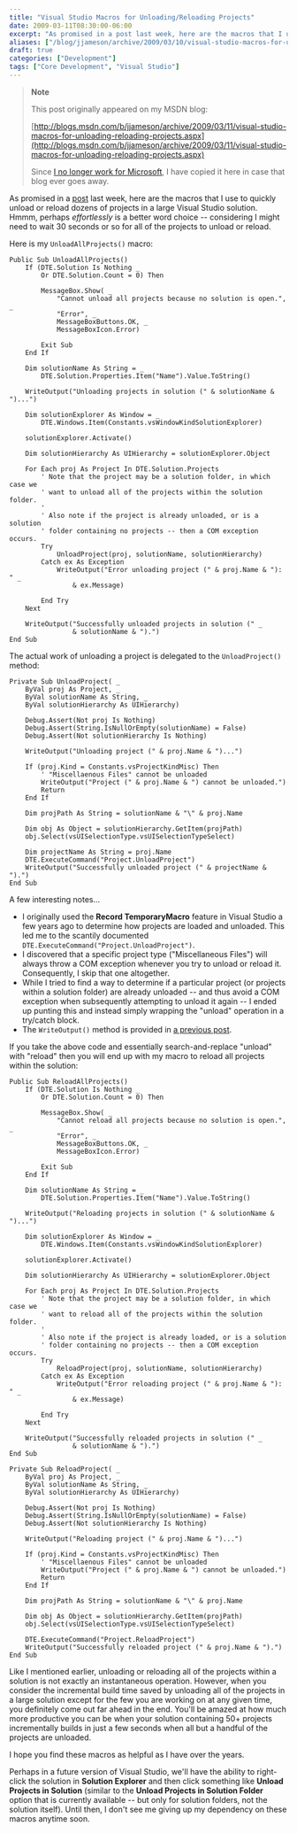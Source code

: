 ```yaml
---
title: "Visual Studio Macros for Unloading/Reloading Projects"
date: 2009-03-11T08:30:00-06:00
excerpt: "As promised in a post last week, here are the macros that I use to quickly unload or reload dozens of projects in a large Visual Studio solution. Hmmm, perhaps effortlessly is a better word choice -- considering I might need to wait 30 seconds or so for..."
aliases: ["/blog/jjameson/archive/2009/03/10/visual-studio-macros-for-unloading-reloading-projects.aspx", "/blog/jjameson/archive/2009/03/11/visual-studio-macros-for-unloading-reloading-projects.aspx"]
draft: true
categories: ["Development"]
tags: ["Core Development", "Visual Studio"]
---
```


> **Note**
>
> This post originally appeared on my MSDN blog:
>
> [http://blogs.msdn.com/b/jjameson/archive/2009/03/11/visual-studio-macros-for-unloading-reloading-projects.aspx](http://blogs.msdn.com/b/jjameson/archive/2009/03/11/visual-studio-macros-for-unloading-reloading-projects.aspx)
>
> Since 		[I no longer work for Microsoft](/blog/jjameson/2011/09/02/last-day-with-microsoft), I have copied it here in case that blog  		ever goes away.

As promised in a [post](/blog/jjameson/2009/03/06/large-visual-studio-solutions-by-loading-unloading-projects) last week, here are the macros that I use to quickly unload or reload dozens  of projects in a large Visual Studio solution. Hmmm, perhaps *effortlessly*  is a better word choice -- considering I might need to wait 30 seconds or so for  all of the projects to unload or reload.

Here is my `UnloadAllProjects()` macro:

```
Public Sub UnloadAllProjects()
    If (DTE.Solution Is Nothing _
        Or DTE.Solution.Count = 0) Then

        MessageBox.Show( _
            "Cannot unload all projects because no solution is open.", _
            "Error", _
            MessageBoxButtons.OK, _
            MessageBoxIcon.Error)

        Exit Sub
    End If

    Dim solutionName As String = _
        DTE.Solution.Properties.Item("Name").Value.ToString()

    WriteOutput("Unloading projects in solution (" & solutionName & ")...")

    Dim solutionExplorer As Window = _
        DTE.Windows.Item(Constants.vsWindowKindSolutionExplorer)

    solutionExplorer.Activate()

    Dim solutionHierarchy As UIHierarchy = solutionExplorer.Object

    For Each proj As Project In DTE.Solution.Projects
        ' Note that the project may be a solution folder, in which case we
        ' want to unload all of the projects within the solution folder.
        '
        ' Also note if the project is already unloaded, or is a solution
        ' folder containing no projects -- then a COM exception occurs.
        Try
            UnloadProject(proj, solutionName, solutionHierarchy)
        Catch ex As Exception
            WriteOutput("Error unloading project (" & proj.Name & "): " _
                & ex.Message)

        End Try
    Next

    WriteOutput("Successfully unloaded projects in solution (" _
                & solutionName & ").")
End Sub
```

The actual work of unloading a project is delegated to the `UnloadProject()`  method:

```
Private Sub UnloadProject( _
    ByVal proj As Project, _
    ByVal solutionName As String, _
    ByVal solutionHierarchy As UIHierarchy)

    Debug.Assert(Not proj Is Nothing)
    Debug.Assert(String.IsNullOrEmpty(solutionName) = False)
    Debug.Assert(Not solutionHierarchy Is Nothing)

    WriteOutput("Unloading project (" & proj.Name & ")...")

    If (proj.Kind = Constants.vsProjectKindMisc) Then
        ' "Miscellaenous Files" cannot be unloaded
        WriteOutput("Project (" & proj.Name & ") cannot be unloaded.")
        Return
    End If

    Dim projPath As String = solutionName & "\" & proj.Name

    Dim obj As Object = solutionHierarchy.GetItem(projPath)
    obj.Select(vsUISelectionType.vsUISelectionTypeSelect)

    Dim projectName As String = proj.Name
    DTE.ExecuteCommand("Project.UnloadProject")
    WriteOutput("Successfully unloaded project (" & projectName & ").")
End Sub
```

A few interesting notes...

- I originally used the **Record TemporaryMacro** feature in
  Visual Studio a few years ago to determine how projects are loaded and unloaded.
  This led me to the scantily documented `DTE.ExecuteCommand("Project.UnloadProject")`.
- I discovered that a specific project type ("Miscellaneous Files") will always
  throw a COM exception whenever you try to unload or reload it. Consequently,
  I skip that one altogether.
- While I tried to find a way to determine if a particular project (or projects
  within a solution folder) are already unloaded -- and thus avoid a COM exception
  when subsequently attempting to unload it again -- I ended up punting this and
  instead simply wrapping the "unload" operation in a try/catch block.
- The `WriteOutput()` method is provided in
  [a previous post](/blog/jjameson/2009/03/11/tracing-and-logging-from-visual-studio-macros).

If you take the above code and essentially search-and-replace "unload" with "reload"  then you will end up with my macro to reload all projects within the solution:

```
Public Sub ReloadAllProjects()
    If (DTE.Solution Is Nothing _
        Or DTE.Solution.Count = 0) Then

        MessageBox.Show( _
            "Cannot reload all projects because no solution is open.", _
            "Error", _
            MessageBoxButtons.OK, _
            MessageBoxIcon.Error)

        Exit Sub
    End If

    Dim solutionName As String = _
        DTE.Solution.Properties.Item("Name").Value.ToString()

    WriteOutput("Reloading projects in solution (" & solutionName & ")...")

    Dim solutionExplorer As Window = _
        DTE.Windows.Item(Constants.vsWindowKindSolutionExplorer)

    solutionExplorer.Activate()

    Dim solutionHierarchy As UIHierarchy = solutionExplorer.Object

    For Each proj As Project In DTE.Solution.Projects
        ' Note that the project may be a solution folder, in which case we
        ' want to reload all of the projects within the solution folder.
        '
        ' Also note if the project is already loaded, or is a solution
        ' folder containing no projects -- then a COM exception occurs.
        Try
            ReloadProject(proj, solutionName, solutionHierarchy)
        Catch ex As Exception
            WriteOutput("Error reloading project (" & proj.Name & "): " _
                & ex.Message)

        End Try
    Next

    WriteOutput("Successfully reloaded projects in solution (" _
                & solutionName & ").")
End Sub

Private Sub ReloadProject( _
    ByVal proj As Project, _
    ByVal solutionName As String, _
    ByVal solutionHierarchy As UIHierarchy)

    Debug.Assert(Not proj Is Nothing)
    Debug.Assert(String.IsNullOrEmpty(solutionName) = False)
    Debug.Assert(Not solutionHierarchy Is Nothing)

    WriteOutput("Reloading project (" & proj.Name & ")...")

    If (proj.Kind = Constants.vsProjectKindMisc) Then
        ' "Miscellaenous Files" cannot be unloaded
        WriteOutput("Project (" & proj.Name & ") cannot be unloaded.")
        Return
    End If

    Dim projPath As String = solutionName & "\" & proj.Name

    Dim obj As Object = solutionHierarchy.GetItem(projPath)
    obj.Select(vsUISelectionType.vsUISelectionTypeSelect)

    DTE.ExecuteCommand("Project.ReloadProject")
    WriteOutput("Successfully reloaded project (" & proj.Name & ").")
End Sub
```

Like I mentioned earlier, unloading or reloading all of the projects within a  solution is not exactly an instantaneous operation. However, when you consider the  incremental build time saved by unloading all of the projects in a large solution  except for the few you are working on at any given time, you definitely come out  far ahead in the end. You'll be amazed at how much more productive you can be when  your solution containing 50+ projects incrementally builds in just a few seconds  when all but a handful of the projects are unloaded.

I hope you find these macros as helpful as I have over the years.

Perhaps in a future version of Visual Studio, we'll have the ability to right-click  the solution in **Solution Explorer** and then click something like **Unload Projects in Solution** (similar to the **Unload Projects
in Solution Folder** option that is currently available -- but only for solution  folders, not the solution itself). Until then, I don't see me giving up my dependency  on these macros anytime soon.

